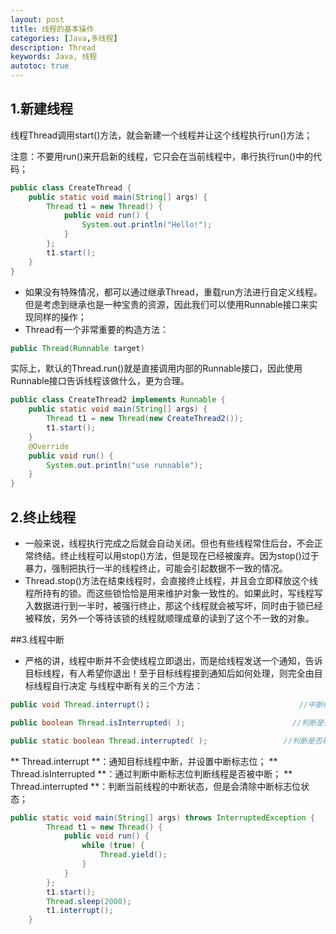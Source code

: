 ```yaml
---
layout: post
title: 线程的基本操作
categories: [Java,多线程]
description: Thread
keywords: Java, 线程
autotoc: true
---
```


## 1.新建线程
线程Thread调用start()方法，就会新建一个线程并让这个线程执行run()方法；

注意：不要用run()来开启新的线程，它只会在当前线程中，串行执行run()中的代码；

```java
public class CreateThread {
    public static void main(String[] args) {
        Thread t1 = new Thread() {
            public void run() {
                System.out.println("Hello!");
            }
        };
        t1.start();
    }
}  
```

* 如果没有特殊情况，都可以通过继承Thread，重载run方法进行自定义线程。但是考虑到继承也是一种宝贵的资源，因此我们可以使用Runnable接口来实现同样的操作；
* Thread有一个非常重要的构造方法：

```java
public Thread(Runnable target)

```

实际上，默认的Thread.run()就是直接调用内部的Runnable接口，因此使用Runnable接口告诉线程该做什么，更为合理。

```java
public class CreateThread2 implements Runnable {
    public static void main(String[] args) {
        Thread t1 = new Thread(new CreateThread2());
        t1.start();
    }
    @Override
    public void run() {
        System.out.println("use runnable");
    }
} 
```

## 2.终止线程
* 一般来说，线程执行完成之后就会自动关闭。但也有些线程常住后台，不会正常终结。终止线程可以用stop()方法，但是现在已经被废弃。因为stop()过于暴力，强制把执行一半的线程终止，可能会引起数据不一致的情况。
* Thread.stop()方法在结束线程时，会直接终止线程，并且会立即释放这个线程所持有的锁。而这些锁恰恰是用来维护对象一致性的。如果此时，写线程写入数据进行到一半时，被强行终止，那这个线程就会被写坏，同时由于锁已经被释放，另外一个等待该锁的线程就顺理成章的读到了这个不一致的对象。 

##3.线程中断
* 严格的讲，线程中断并不会使线程立即退出，而是给线程发送一个通知，告诉目标线程，有人希望你退出！至于目标线程接到通知后如何处理，则完全由目标线程自行决定
与线程中断有关的三个方法：

```java
public void Thread.interrupt(）；                                 //中断线程

public boolean Thread.isInterrupted( );                        //判断是否被中断

public static boolean Thread.interrupted( );                 //判断是否被中断，并清除当前中断状态

```
** Thread.interrupt **：通知目标线程中断，并设置中断标志位；
** Thread.isInterrupted **：通过判断中断标志位判断线程是否被中断；
** Thread.interrupted **：判断当前线程的中断状态，但是会清除中断标志位状态；

```java
public static void main(String[] args) throws InterruptedException {
        Thread t1 = new Thread() {
            public void run() {
                while (true) {
                    Thread.yield();
                }
            }
        };
        t1.start();
        Thread.sleep(2000);
        t1.interrupt();
    }  
```
